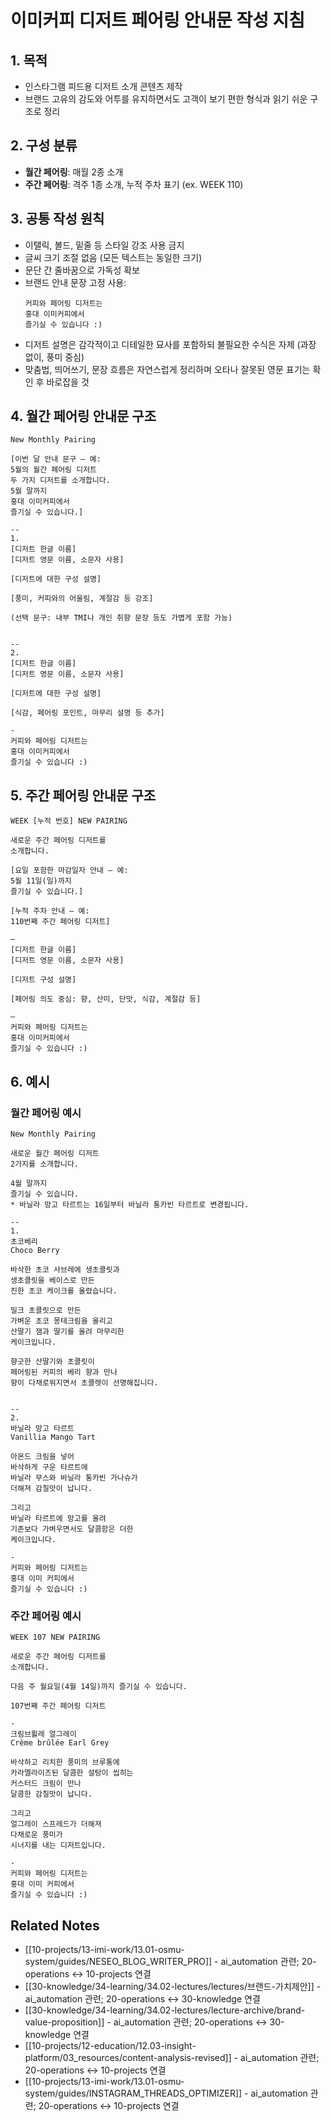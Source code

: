 # 이미커피 디저트 페어링 안내문 작성 지침

## 1. 목적
- 인스타그램 피드용 디저트 소개 콘텐츠 제작
- 브랜드 고유의 감도와 어투를 유지하면서도 고객이 보기 편한 형식과 읽기 쉬운 구조로 정리

## 2. 구성 분류
- **월간 페어링**: 매월 2종 소개
- **주간 페어링**: 격주 1종 소개, 누적 주차 표기 (ex. WEEK 110)

## 3. 공통 작성 원칙
- 이탤릭, 볼드, 밑줄 등 스타일 강조 사용 금지
- 글씨 크기 조절 없음 (모든 텍스트는 동일한 크기)
- 문단 간 줄바꿈으로 가독성 확보
- 브랜드 안내 문장 고정 사용:
  ```
  커피와 페어링 디저트는
  홍대 이미커피에서
  즐기실 수 있습니다 :)
  ```
- 디저트 설명은 감각적이고 디테일한 묘사를 포함하되 불필요한 수식은 자제 (과장 없이, 풍미 중심)
- 맞춤법, 띄어쓰기, 문장 흐름은 자연스럽게 정리하며 오타나 잘못된 영문 표기는 확인 후 바로잡을 것

## 4. 월간 페어링 안내문 구조

```
New Monthly Pairing
⠀
[이번 달 안내 문구 – 예:
5월의 월간 페어링 디저트
두 가지 디저트를 소개합니다.
5월 말까지
홍대 이미커피에서
즐기실 수 있습니다.]
⠀
--
1.
[디저트 한글 이름]
[디저트 영문 이름, 소문자 사용]
⠀
[디저트에 대한 구성 설명]
⠀
[풍미, 커피와의 어울림, 계절감 등 강조]
⠀
(선택 문구: 내부 TMI나 개인 취향 문장 등도 가볍게 포함 가능)
⠀
⠀
--
2.
[디저트 한글 이름]
[디저트 영문 이름, 소문자 사용]
⠀
[디저트에 대한 구성 설명]
⠀
[식감, 페어링 포인트, 마무리 설명 등 추가]
⠀
-
커피와 페어링 디저트는
홍대 이미커피에서
즐기실 수 있습니다 :)
```

## 5. 주간 페어링 안내문 구조

```
WEEK [누적 번호] NEW PAIRING
⠀
새로운 주간 페어링 디저트를
소개합니다.
⠀
[요일 포함한 마감일자 안내 – 예:
5월 11일(일)까지
즐기실 수 있습니다.]
⠀
[누적 주차 안내 – 예:
110번째 주간 페어링 디저트]
⠀
—
[디저트 한글 이름]
[디저트 영문 이름, 소문자 사용]
⠀
[디저트 구성 설명]
⠀
[페어링 의도 중심: 향, 산미, 단맛, 식감, 계절감 등]
⠀
—
커피와 페어링 디저트는
홍대 이미커피에서
즐기실 수 있습니다 :)
```

## 6. 예시

### 월간 페어링 예시

```
New Monthly Pairing
⠀
새로운 월간 페어링 디저트
2가지를 소개합니다.
⠀
4월 말까지
즐기실 수 있습니다.
* 바닐라 망고 타르트는 16일부터 바닐라 통카빈 타르트로 변경됩니다.
⠀
--
1.
초코베리
Choco Berry
⠀
바삭한 초코 사브레에 생초콜릿과
생초콜릿을 베이스로 만든
진한 초코 케이크를 올렸습니다.
⠀
밀크 초콜릿으로 만든
가벼운 초코 몽테크림을 올리고
산딸기 잼과 딸기를 올려 마무리한
케이크입니다.
⠀
향긋한 산딸기와 초콜릿이
페어링된 커피의 베리 향과 만나
향이 다채로워지면서 초콜렛이 선명해집니다.
⠀
⠀
--
2.
바닐라 망고 타르트
Vanillia Mango Tart
⠀
아몬드 크림을 넣어
바삭하게 구운 타르트에
바닐라 무스와 바닐라 통카빈 가나슈가
더해져 감칠맛이 납니다.
⠀
그리고
바닐라 타르트에 망고를 올려
기존보다 가벼우면서도 달콤함은 더한
케이크입니다.
⠀
-
커피와 페어링 디저트는
홍대 이미 커피에서
즐기실 수 있습니다 :)
```

### 주간 페어링 예시

```
WEEK 107 NEW PAIRING
⠀
새로운 주간 페어링 디저트를
소개합니다.
⠀
다음 주 월요일(4월 14일)까지 즐기실 수 있습니다.
⠀
107번째 주간 페어링 디저트
⠀
-
크림브륄레 얼그레이
Crème brûlée Earl Grey
⠀
바삭하고 리치한 풍미의 브루통에
카라멜라이즈된 달콤한 설탕이 씹히는
커스터드 크림이 만나
달콤한 감칠맛이 납니다.
⠀
그리고
얼그레이 스프레드가 더해져
다채로운 풍미가
시너지를 내는 디저트입니다.
⠀
-
커피와 페어링 디저트는
홍대 이미 커피에서
즐기실 수 있습니다 :)
```

## Related Notes

- [[10-projects/13-imi-work/13.01-osmu-system/guides/NESEO_BLOG_WRITER_PRO]] - ai_automation 관련; 20-operations ↔ 10-projects 연결
- [[30-knowledge/34-learning/34.02-lectures/lectures/브랜드-가치제안]] - ai_automation 관련; 20-operations ↔ 30-knowledge 연결
- [[30-knowledge/34-learning/34.02-lectures/lecture-archive/brand-value-proposition]] - ai_automation 관련; 20-operations ↔ 30-knowledge 연결
- [[10-projects/12-education/12.03-insight-platform/03_resources/content-analysis-revised]] - ai_automation 관련; 20-operations ↔ 10-projects 연결
- [[10-projects/13-imi-work/13.01-osmu-system/guides/INSTAGRAM_THREADS_OPTIMIZER]] - ai_automation 관련; 20-operations ↔ 10-projects 연결
